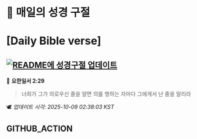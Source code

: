# 🙏 매일의 성경 구절
# [Daily Bible verse]
## [![README에 성경구절 업데이트](https://github.com/DONGSUKA/first_test/actions/workflows/update-readme-bible.yml/badge.svg)](https://github.com/DONGSUKA/first_test/actions/workflows/update-readme-bible.yml)
<!-- START_BIBLE_VERSE -->
📖 **요한일서 2:29**
> 너희가 그가 의로우신 줄을 알면 의를 행하는 자마다 그에게서 난 줄을 알리라

🕊️ _업데이트 시각: 2025-10-09 02:38:03 KST_
  <!-- END_BIBLE_VERSE -->
## GITHUB_ACTION
